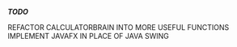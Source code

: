 ***TODO***

REFACTOR CALCULATORBRAIN INTO MORE USEFUL FUNCTIONS
IMPLEMENT JAVAFX IN PLACE OF JAVA SWING
